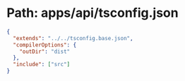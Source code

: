 # Path: apps/api/tsconfig.json

```json
{
  "extends": "../../tsconfig.base.json",
  "compilerOptions": {
    "outDir": "dist"
  },
  "include": ["src"]
}
```
